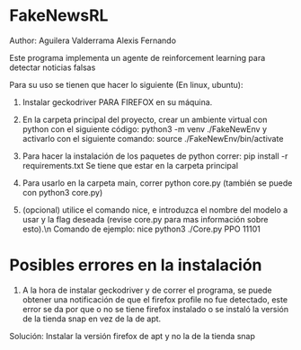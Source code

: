 # FakeNewsRL
Author: Aguilera Valderrama Alexis Fernando

Este programa implementa un agente de reinforcement learning para detectar noticias falsas


Para su uso se tienen que hacer lo siguiente (En linux, ubuntu):

1. Instalar geckodriver PARA FIREFOX en su máquina.

2. En la carpeta principal del proyecto, crear un ambiente virtual con python con el siguiente código:
   python3 -m venv ./FakeNewEnv
  y activarlo con el siguiente comando: source ./FakeNewEnv/bin/activate
  
3. Para hacer la instalación de los paquetes de python correr: pip install -r requirements.txt
 Se tiene que estar en la carpeta principal
 
4. Para usarlo en la carpeta main, correr python core.py (también se puede con python3 core.py)

5. (opcional) utilice el comando nice, e introduzca el nombre del modelo a usar y la flag deseada (revise core.py para mas información sobre esto).\n
 Comando de ejemplo: nice python3 ./Core.py PPO 11101



# Posibles errores en la instalación

 1. A la hora de instalar geckodriver y de correr el programa, se puede obtener una notificación
 de que el firefox profile no fue detectado, este error se da por que o no se tiene firefox instalado o
 se instaló la versión de la tienda snap en vez de la de apt.

 Solución:
 Instalar la versión firefox de apt y no la de la tienda snap
